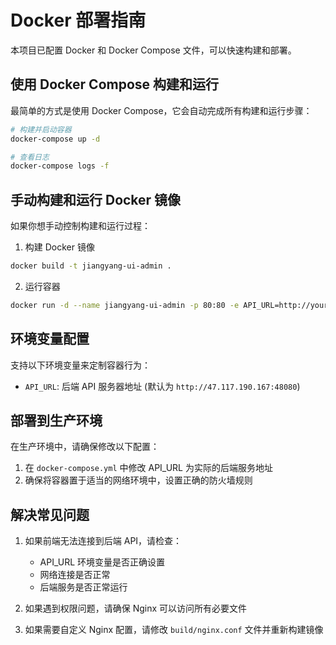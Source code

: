 # Docker 部署指南

本项目已配置 Docker 和 Docker Compose 文件，可以快速构建和部署。

## 使用 Docker Compose 构建和运行

最简单的方式是使用 Docker Compose，它会自动完成所有构建和运行步骤：

```bash
# 构建并启动容器
docker-compose up -d

# 查看日志
docker-compose logs -f
```

## 手动构建和运行 Docker 镜像

如果你想手动控制构建和运行过程：

1. 构建 Docker 镜像

```bash
docker build -t jiangyang-ui-admin .
```

2. 运行容器

```bash
docker run -d --name jiangyang-ui-admin -p 80:80 -e API_URL=http://your-api-server:48080 jiangyang-ui-admin
```

## 环境变量配置

支持以下环境变量来定制容器行为：

- `API_URL`: 后端 API 服务器地址 (默认为 `http://47.117.190.167:48080`)

## 部署到生产环境

在生产环境中，请确保修改以下配置：

1. 在 `docker-compose.yml` 中修改 API_URL 为实际的后端服务地址
2. 确保将容器置于适当的网络环境中，设置正确的防火墙规则

## 解决常见问题

1. 如果前端无法连接到后端 API，请检查：
   - API_URL 环境变量是否正确设置
   - 网络连接是否正常
   - 后端服务是否正常运行

2. 如果遇到权限问题，请确保 Nginx 可以访问所有必要文件

3. 如果需要自定义 Nginx 配置，请修改 `build/nginx.conf` 文件并重新构建镜像 